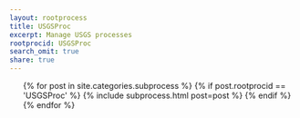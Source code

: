 ```yaml
---
layout: rootprocess
title: USGSProc
excerpt: Manage USGS processes
rootprocid: USGSProc
search_omit: true
share: true
---
```


<ul class='post-list'>
{% for post in site.categories.subprocess %}
  {% if post.rootprocid == 'USGSProc' %}
    {% include subprocess.html post=post %}
  {% endif %}
{% endfor %}
</ul>
